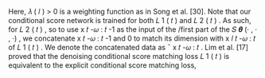 Here, 𝜆 ( 𝑙 ) > 0 is a weighting function as in Song et al. [30]. Note that our conditional score network is trained for both 𝐿 1 ( 𝑡 ) and 𝐿 2 ( 𝑡 ) . As such, for 𝐿 2 ( 𝑡 ) , so to use x 𝑡 -𝜔 : 𝑡 -1 as the input of the /first part of the 𝑆 𝜽 (· , · , ·) , we concatenate x 𝑡 -𝜔 : 𝑡 -1 and 0 to match its dimension with x 𝑙 𝑡 -𝜔 : 𝑡 of 𝐿 1 ( 𝑡 ) . We denote the concatenated data as ¯ x 𝑡 -𝜔 : 𝑡 . Lim et al. [17] proved that the denoising conditional score matching loss 𝐿 1 ( 𝑡 ) is equivalent to the explicit conditional score matching loss,